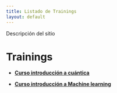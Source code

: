 ```yaml
---
title: Listado de Trainings
layout: default
---
```


Descripción del sitio

# Trainings

- [**Curso introducción a cuántica**](https://dihuex.github.io/Trainings/cursos/cuantica.html)

- [**Curso introducción a Machine learning**](https://dihuex.github.io/Trainings/cursos/cuantica.html)
